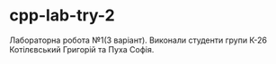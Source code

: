 # cpp-lab-try-2
Лабораторна робота №1(3 варіант).
Виконали студенти групи К-26 Котілєвський Григорій та Пуха Софія.
